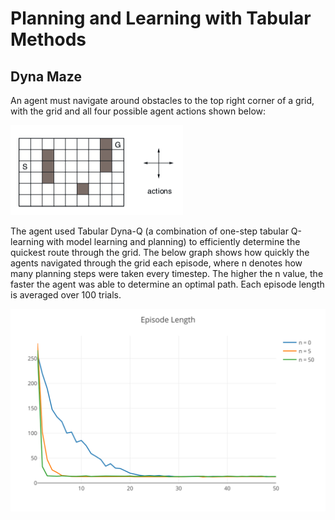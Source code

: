 # Planning and Learning with Tabular Methods

## Dyna Maze
An agent must navigate around obstacles to the top right corner of a grid, with the grid and all four possible agent actions shown below:

<img src="./dyna_maze/img/map.png">

The agent used Tabular Dyna-Q (a combination of one-step tabular Q-learning with model learning and planning) to efficiently determine the quickest route through the grid. The below graph shows how quickly the agents navigated through the grid each episode, where n denotes how many planning steps were taken every timestep. The higher the n value, the faster the agent was able to determine an optimal path. Each episode length is averaged over 100 trials.

<img src="./dyna_maze/img/maze.svg">
